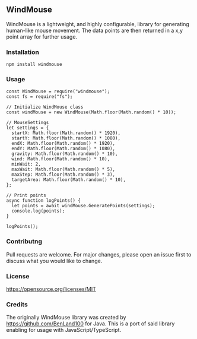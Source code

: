 ## WindMouse
WindMouse is a lightweight, and highly configurable, library for generating human-like mouse movement. The data points are then returned in a x,y point array for further usage.
 
### Installation
```
npm install windmouse
```

### Usage
```
const WindMouse = require("windmouse");
const fs = require("fs");

// Initialize WindMouse class
const windMouse = new WindMouse(Math.floor(Math.random() * 10));

// MouseSettings
let settings = {
  startX: Math.floor(Math.random() * 1920),
  startY: Math.floor(Math.random() * 1080),
  endX: Math.floor(Math.random() * 1920),
  endY: Math.floor(Math.random() * 1080),
  gravity: Math.floor(Math.random() * 10),
  wind: Math.floor(Math.random() * 10),
  minWait: 2,
  maxWait: Math.floor(Math.random() * 5),
  maxStep: Math.floor(Math.random() * 3),
  targetArea: Math.floor(Math.random() * 10),
};

// Print points
async function logPoints() {
  let points = await windMouse.GeneratePoints(settings);
  console.log(points);
}

logPoints();
```

### Contributng
Pull requests are welcome. For major changes, please open an issue first to discuss what you would like to change.

### License
https://opensource.org/licenses/MIT

### Credits
The originally WindMouse library was created by https://github.com/BenLand100 for Java. This is a port of said library enabling for usage with JavaScript/TypeScript.
